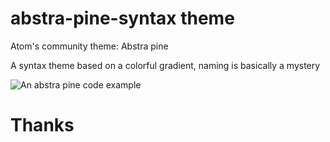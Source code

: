 # abstra-pine-syntax theme
Atom's community theme: Abstra pine

A syntax theme based on a colorful gradient, naming is basically a mystery

![An abstra pine code example](https://imgur.com/lW1U3WA)

# Thanks
